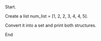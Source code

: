 Start. 

Create a list num_list = [1, 2, 2, 3, 4, 4, 5]. 

Convert it into a set and print both structures.

End 